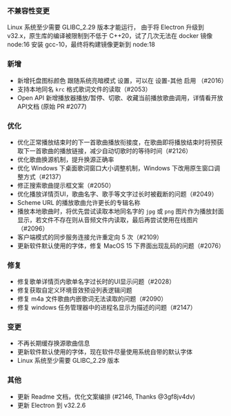 ### 不兼容性变更

Linux 系统至少需要 GLIBC_2.29 版本才能运行，
由于将 Electron 升级到 v32.x，原生库的编译被限制到不低于 C++20，试了几次无法在 docker 镜像 node:16 安装 gcc-10，最终将构建镜像更新到 node:18

### 新增

- 新增托盘图标颜色 跟随系统亮暗模式 设置，可以在 设置-其他 启用 （#2016）
- 支持本地同名 `krc` 格式歌词文件的读取（#2053）
- Open API 新增播放器播放/暂停、切歌、收藏当前播放歌曲调用，详情看开放API文档 (原始 PR #2077)

### 优化

- 优化正常播放结束时的下一首歌曲播放衔接度，在歌曲即将播放结束时将预获取下一首歌曲的播放链接，减少自动切歌时的等待时间（#2126）
- 优化歌曲换源机制，提升换源正确率
- 优化 Windows 下桌面歌词窗口大小调整机制，Windows 下改用原生窗口调整方式（#2137）
- 修正搜索歌曲提示框文案（#2050）
- 优化播放详情页UI，歌曲名字、歌手等文字过长时被截断的问题（#2049）
- Scheme URL 的播放歌曲允许更长的专辑名称
- 播放本地歌曲时，将优先尝试读取本地同名字的 `jpg` 或 `png` 图片作为播放封面显示，若文件不存在则从音频文件内读取，最后再尝试使用在线图片（#2096）
- 客户端模式的同步服务连接允许重定向 5 次（#2109）
- 更新软件默认使用的字体，修复 MacOS 15 下界面出现乱码的问题（#2076）

### 修复

- 修复歌单详情页内歌单名字过长时的UI显示问题（#2028）
- 修复获取自定义环境音效预设列表逻辑问题
- 修复 m4a 文件歌曲内嵌歌词无法读取的问题（#2090）
- 修复 windows 任务管理器中的进程名显示为描述的问题（#2147）

### 变更

- 不再长期缓存换源歌曲信息
- 更新软件默认使用的字体，现在软件尽量使用系统自带的默认字体
- Linux 系统至少需要 GLIBC_2.29 版本

### 其他

- 更新 Readme 文档，优化文案编排 (#2146, Thanks @3gf8jv4dv)
- 更新 Electron 到 v32.2.6
